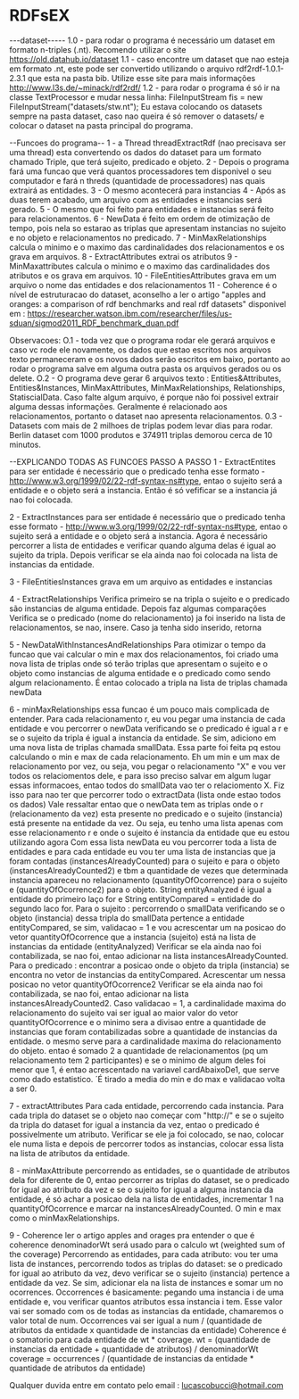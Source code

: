 # RDFsEX
---dataset-----
1.0 - para rodar o programa é necessário um dataset em formato n-triples (.nt). Recomendo utilizar o site https://old.datahub.io/dataset
1.1 - caso encontre um dataset que nao esteja em formato .nt, este pode ser convertido utilizando o arquivo rdf2rdf-1.0.1-2.3.1 que esta na pasta bib. Utilize esse site para mais informações http://www.l3s.de/~minack/rdf2rdf/
1.2 - para rodar o programa é só ir na classe TextProcessor e mudar nessa linha: FileInputStream fis = new FileInputStream("datasets/stw.nt"); Eu estava colocando os datasets sempre na pasta dataset, caso nao queira é só remover o datasets/ e colocar o dataset na pasta principal do programa.

--Funcoes do programa--
1 - a Thread threadExtractRdf (nao precisava ser uma thread) esta convertendo os dados do dataset para um formato chamado Triple, que terá sujeito, predicado e objeto.
2 - Depois o programa fará uma funcao que verá quantos processadores tem disponivel o seu computador e fará n threds (quantidade de processadores) nas quais extrairá as entidades.
3 - O mesmo acontecerá para instancias
4 -  Após as duas terem acabado, um arquivo com as entidades e instancias será gerado.
5 - O mesmo que foi feito para entidades e instancias será feito para relacionamentos.
6 - NewData é feito em ordem de otimização de tempo, pois nela so estarao as triplas que apresentam instancias no sujeito e no objeto e relacionamentos no predicado.
7 - MinMaxRelationships calcula o minimo e o maximo das cardinalidades dos relacionamentos e os grava em arquivos.
8 - ExtractAttributes extrai os atributos
9 - MinMaxattributes calcula o minimo e o maximo das cardinalidades dos atributos e os grava em arquivos.
10 - FileEntitiesAttributes grava em um arquivo o nome das entidades e dos relacionamentos
11 - Coherence é o nível de estruturacao do dataset, aconselho a ler o artigo "apples and oranges: a comparison of rdf benchmarks and real rdf datasets" disponivel em : https://researcher.watson.ibm.com/researcher/files/us-sduan/sigmod2011_RDF_benchmark_duan.pdf

Observacoes:
O.1 - toda vez que o programa rodar ele gerará arquivos e caso vc rode ele novamente, os dados que estao escritos nos arquivos texto permaneceram e os novos dados serão escritos em baixo, portanto ao rodar o programa salve em alguma outra pasta os arquivos gerados ou os delete.
O.2 - O programa deve gerar 6 arquivos texto : Entities&Attributes, Entities&Instances, MinMaxAttributes, MinMaxRelationships, Relationships, StatiscialData. Caso falte algum arquivo, é porque não foi possivel extrair alguma dessas informações. Geralmente é relacionado aos relacionamentos, portanto o dataset nao apresenta relacionamentos.
0.3 - Datasets com mais de 2 milhoes de triplas podem levar dias para rodar. Berlin dataset com 1000 produtos e 374911 triplas demorou cerca de 10 minutos.

--EXPLICANDO TODAS AS FUNCOES PASSO A PASSO
1 - ExtractEntites
	para ser entidade é necessário que o predicado tenha esse formato - http://www.w3.org/1999/02/22-rdf-syntax-ns#type, entao o sujeito será a entidade e o objeto será a instancia. Então é só vefificar se a instancia já nao foi colocada.

2 - ExtractInstances
	para ser entidade é necessário que o predicado tenha esse formato - http://www.w3.org/1999/02/22-rdf-syntax-ns#type, entao o sujeito será a entidade e o objeto será a instancia. 
	Agora é necessário percorrer a lista de entidades e verificar quando alguma delas é igual ao sujeito da tripla. 
	Depois verificar se ela ainda nao foi colocada na lista de instancias da entidade.

3 - FileEntitiesInstances
	grava em um arquivo as entidades e instancias

4 - ExtractRelationships
	Verifica primeiro se na tripla o sujeito e o predicado são instancias de alguma entidade. Depois faz algumas comparações
	Verifica se o predicado (nome do relacionamento) ja foi inserido na lista de relacionamentos, se nao, insere. Caso ja tenha sido 	inserido, retorna

5 -  NewDataWithInstancesAndRelationships
	Para otimizar o tempo da funcao que vai calcular o min e max dos relacionamentos, foi criado uma nova lista de triplas onde só 		terão triplas que apresentam o sujeito e o objeto como instancias de alguma entidade e o predicado como sendo algum relacionamento.
	É entao colocado a tripla na lista de triplas chamada newData

6 - minMaxRelationships
	essa funcao é um pouco mais complicada de entender. Para cada relacionamento r, eu vou pegar uma instancia de cada entidade e vou percorrer o newData verificando se o predicado é igual a r e se o 		sujeito da tripla é igual a instancia da entidade. Se sim, adiciono em uma nova lista de triplas chamada smallData.
	Essa parte foi feita pq estou calculando o min e max de cada relacionamento. Eh um min e um max de relacionamento por vez, ou seja, vou pegar o relacionamento "X" e vou ver todos os relaciomentos 		dele, e para isso preciso salvar em algum lugar essas informacoes, entao todos do smallData vao ter o relaciomento X. Fiz isso para nao ter que percorrer todo o extractData (lista onde estao todos 		os dados)
	Vale ressaltar entao que o newData tem as triplas onde o r (relacionamento da vez) esta presente no 		predicado e o sujeito (instancia) está presente na entidade da vez. Ou seja, eu 	tenho uma lista 	apenas 	com esse relacionamento r e onde o sujeito é instancia da entidade que eu estou utilizando 		agora
	Com essa lista newData eu vou percorrer toda a lista de entidades e para cada entidade eu vou ter uma lista de instancias que ja foram contadas (instancesAlreadyCounted) para o sujeito e para o 		objeto (instancesAlreadyCounted2) e tbm a quantidade de vezes que determinada instancia apareceu no relacionamento
	(quantityOfOcorrence) para o sujeito e (quantityOfOcorrence2) para o objeto.
	String entityAnalyzed é igual a entidade do primeiro laço for e String entityCompared = entidade do segundo laco for.
	Para o sujeito : percorrendo o smallData verificando se o objeto (instancia) dessa tripla do smallData pertence a  entidade entityCompared, se sim, validacao = 1 e vou acrescentar um na posicao do 		vetor quantityOfOcorrence que a instancia (sujeito) está na lista de instancias da entidade (entityAnalyzed)
	Verificar se ela ainda nao foi contabilizada, se nao foi, entao adicionar na lista 	instancesAlreadyCounted.
	Para o predicado : encontrar a posicao onde o objeto da tripla (instancia) se encontra no vetor de instancias da entityCompared.
	Acrescentar um nessa posicao no vetor quantityOfOcorrence2
	Verificar se ela ainda nao foi contabilizada, se nao foi, entao adicionar na lista 	instancesAlreadyCounted2.
	Caso validacao = 1,  a cardinalidade maxima do relacionamento do sujeito vai ser igual ao maior valor do vetor quantityOfOcorrence e o minimo sera a divisao entre a quantidade de instancias que 		foram contabilizadas sobre a quantidade de instancias da entidade.
	o mesmo serve para a cardinalidade maxima do relacionamento do objeto.
	entao é somado 2 a quantidade de relacionamentos (pq um relacionamento tem 2 participantes) e se o minimo de algum deles foi menor que 1, é entao acrescentado na variavel cardAbaixoDe1, que serve 		como dado estatistico.
	´É tirado a media do min e do max e validacao volta a ser 0.

7 - extractAttributes
	Para cada entidade, percorrendo cada instancia. Para cada tripla do dataset se o objeto nao começar com "http://" e se o sujeito da tripla do dataset for igual a instancia da vez, entao o 		predicado é possivelmente um atributo. Verificar se ele ja foi colocado, se nao, colocar ele numa lista e depois de percorrer todos as instancias, colocar essa lista na lista de atributos da 		entidade.

8 - minMaxAttribute
	percorrendo as entidades, se o quantidade de atributos dela for diferente de 0, entao percorrer as triplas do dataset, se o predicado for igual ao atributo da vez e se o sujeito for igual a alguma 		instancia da entidade, é só achar a posicao dela na lista de entidades, incrementar 1 na quantityOfOcorrence e marcar na instancesAlreadyCounted.
	O min e max como o minMaxRelationships.
	
9 - Coherence
	ler o artigo apples and orages pra entender o que é coherence
	denominadorWt será usado para o calculo wt (weighted sum of the coverage)
	Percorrendo as entidades, para cada atributo: vou ter uma lista de instances, percorrendo todos as triplas do dataset: se o predicado for igual ao atributo da vez, devo verificar se o sujeito (instancia) pertence a entidade da vez. Se sim, adicionar ela na lista de instances e somar um no ocorrences.
	Occorrences é basicamente: pegando uma instancia i de uma entidade e, vou verificar quantos atributos essa instancia i tem. Esse valor vai ser somado com os de todas as instancias da entidade, chamaremos o valor total de num. Occorrences vai ser igual a num / (quantidade de atributos da entidade x quantidade de instancias da entidade)
	Coherence é o somatorio para cada entidade de wt * coverage. 
	wt = (quantidade de instancias da entidade + quantidade de atributos) / denominadorWt
	coverage = occurrences / (quantidade de instancias da entidade * quantidade de atributos da entidade)


Qualquer duvida entre em contato pelo email : lucascobucci@hotmail.com
		
	
